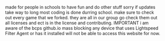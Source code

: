 made for people in schools to have fun and do other stuff 
sorry if updates take way to long most coding is done durring school.
make sure to check out every game that we forked. they are all in our group go check them out 
all licenses and ect is in the license and contributing.
IMPORTANT i am aware of the bcps github.io mass blocking any device that uses Lightspeed Filter Agent or has it installed will not be able to access this website for now.